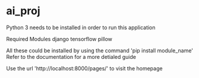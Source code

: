 # ai_proj
Python 3 needs to be installed in order to run this application

Required Modules
django
tensorflow
pillow

All these could be installed by using the command 'pip install module_name'
Refer to the documentation for a more detialed guide

Use the url 'http://localhost:8000/pages/' to visit the homepage

